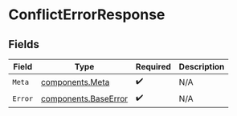 # ConflictErrorResponse


## Fields

| Field                                                        | Type                                                         | Required                                                     | Description                                                  |
| ------------------------------------------------------------ | ------------------------------------------------------------ | ------------------------------------------------------------ | ------------------------------------------------------------ |
| `Meta`                                                       | [components.Meta](../../models/components/meta.md)           | :heavy_check_mark:                                           | N/A                                                          |
| `Error`                                                      | [components.BaseError](../../models/components/baseerror.md) | :heavy_check_mark:                                           | N/A                                                          |